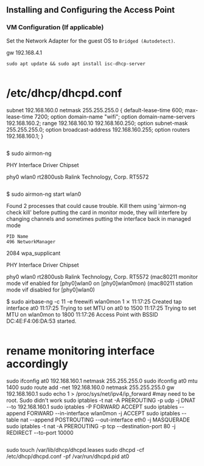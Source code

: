 
## Installing and Configuring the Access Point

### VM Configuration (If applicable)

Set the Network Adapter for the guest OS to `Bridged (Autodetect)`.  

gw 192.168.4.1


```
sudo apt update && sudo apt install isc-dhcp-server


```
# /etc/dhcp/dhcpd.conf                          

subnet 192.168.160.0 netmask 255.255.255.0 {
    default-lease-time 600;
    max-lease-time 7200;
    option domain-name "wifi";
    option domain-name-servers 192.168.160.2;
    range 192.168.160.10 192.168.160.250;
    option subnet-mask 255.255.255.0;
    option broadcast-address 192.168.160.255;
    option routers 192.168.160.1;
}

```

```
$ sudo airmon-ng

PHY     Interface       Driver          Chipset

phy0    wlan0           rt2800usb       Ralink Technology, Corp. RT5572
```

```
$ sudo airmon-ng start wlan0

Found 2 processes that could cause trouble.
Kill them using 'airmon-ng check kill' before putting
the card in monitor mode, they will interfere by changing channels
and sometimes putting the interface back in managed mode

    PID Name
    496 NetworkManager
   2084 wpa_supplicant

PHY     Interface       Driver          Chipset

phy0    wlan0           rt2800usb       Ralink Technology, Corp. RT5572
                (mac80211 monitor mode vif enabled for [phy0]wlan0 on [phy0]wlan0mon)
                (mac80211 station mode vif disabled for [phy0]wlan0)

$ sudo airbase-ng -c 11 -e freewifi wlan0mon                           1 ⨯
11:17:25  Created tap interface at0
11:17:25  Trying to set MTU on at0 to 1500
11:17:25  Trying to set MTU on wlan0mon to 1800
11:17:26  Access Point with BSSID DC:4E:F4:06:DA:53 started.
```

```
# rename monitoring interface accordingly
sudo ifconfig at0 192.168.160.1 netmask 255.255.255.0
sudo ifconfig at0 mtu 1400
sudo route add -net 192.168.160.0 netmask 255.255.255.0 gw 192.168.160.1
sudo echo 1 > /proc/sys/net/ipv4/ip_forward  #may need to be root.  Sudo didn't work
sudo iptables -t nat -A PREROUTING -p udp -j DNAT --to 192.168.160.1
sudo iptables -P FORWARD ACCEPT
sudo iptables --append FORWARD --in-interface wlan0mon -j ACCEPT
sudo iptables --table nat --append POSTROUTING --out-interface eth0 -j MASQUERADE
sudo iptables -t nat -A PREROUTING -p tcp --destination-port 80 -j REDIRECT --to-port 10000
```

```
sudo touch /var/lib/dhcp/dhcpd.leases
sudo dhcpd -cf /etc/dhcp/dhcpd.conf -pf /var/run/dhcpd.pid at0


